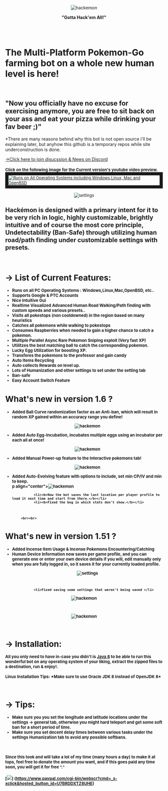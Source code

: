﻿
 
<p align="center"><img src="http://puu.sh/qlIQC/7b9adb7a67.png" alt="hackemon"></p>

<p align="center"><b>"Gotta Hack'em All!"</b></p>

<br><br> <h1><b>The Multi-Platform Pokemon-Go farming bot on a whole new human level is here! </b></h1><br><h2><b>"Now</b> you officially have no excuse for exercising anymore, you are free to sit back on your ass and eat your pizza while drinking your fav beer ;)"</h2>
 
 *There are many reasons behind why this bot is not open source i'll be explaining later, but anyhow this github is a temporary repos while site underconstruction is done.
 
 [→Click here to join disucssion & News on Discord](https://discord.gg/mMhuG6q)
 <br><br><font size=2px><b>Click on the following image for the Current version's youtube video preview.</b><font>
<a href="https://www.youtube.com/watch?v=sliGm7nb0Ic&feature=youtu.be" target="_blank"><img src="http://puu.sh/qz8W8/349e3b4816.jpg" 
alt="Runs on All Operating Systems including Windows,Linux, Mac and OpenBSD"  border="10" /></a>

<p align="center"><img src="http://puu.sh/qH7Rm/08d37b48f6.png" alt="settings"></p>


<h2><b>Hackémon</b> is designed with a primary intent for it to be very rich in logic, highly customizable, brightly intuitive and of course the most core principle, Undetectability (Ban-Safe) through utilizing human road/path finding under customizable settings with presets.</h2>
<br>
<b><h1>→ List of Current Features:</h1></b>
<b>
<ul>
<li>Runs on all PC Operating Systems : Windows,Linux,Mac,OpenBSD, etc.. </li>
  <li> Supports Google & PTC Accounts</li>
               <li> Nice Intuitive Gui </li>
                <li> <b> Realtime Visualized Advanced Human Road Walking/Path finding with custom speeds and various presets.<b>.</li>
                 <li> Visits all pokestops (non cooldowned) in the region based on many heuristics</li>
                <li> Catches all pokemons while walking to pokestops</li>
                <li> Consumes Raspberries when needed to gain a higher chance to catch a pokemon.</li>
                <li> <b>Multiple Parallel Async Rare Pokemon Sniping exploit (Very fast XP)</b></li>
                <li> Utilitzes the best matching ball to catch the corresponding pokemon.</li>
                <li> Lucky Egg Utilization for boosting XP.</li>
                <li> Transferes the pokemons to the professor and gain candy</li>
                <li>Auto Items Recycling </li>         
                <li> Auto collects Rewards on level up.</li>
                <li> Lots of Humanization and other settings to set under the setting tab</li>
                <li> Ban-safe</li>
                <li> Easy Account Switch Feature</li>
</ul>
</b>


<b><h1>What's new in version 1.6 ?</h1></b>

<ul>
      <li><b>Added Ball Curve randomization factor as an Anti-ban, which will result in random XP gained within an accuracy range you define!</b></li>
      <p align="center"><img src="http://puu.sh/qGJjM/fc98bf42f6.png" alt="hackemon"></p>
               <li><b>Added Auto Egg-Incubation, incubates multiple eggs using an incubator per each all at once!</b></li>
                <p align="center"><img src="http://puu.sh/qGVyo/a22e039ef6.png" alt="hackemon"></p>
               <li><b>Added Manual Power-up feature to the Interactive pokemons tab!</b></li>
                  <p align="center"><img src="http://puu.sh/qH4ac/eb2b65ef8f.png" alt="hackemon"></p>
               <li><b>Added Auto-Evolving feature with options to include, set min CP/IV and min to keep. </b></li>
               p align="center"><img src="http://puu.sh/qGYK6/a28caa3a30.png" alt="hackemon"></p>
               
               <li><b>Now the bot saves the last location per player profile to load it next time and start from there.</b></li>
               <li><b>Fixed the bug in which stats don't show.</b></li>
 </ul>
            <br>
             
           
            <br><br>
<b><h1>What's new in version 1.51 ?</h1></b>

<ul>
            <li><b>Added Incense Item Usage & Incense Pokemons Encountering/Catching</li> 
               <li>Human Device Information now saves per game profile, and you can generate one or enter your own device details if you will, edit manually only when you are fully logged in, so it saves it for your currently loaded profile.<b>
               <p align="center"><img src="http://puu.sh/qDJbS/9d1b4a9fdb.png" alt="settings"></p>
               </li>
               <br>
               
               <li>Fixed saving some settings that weren't being saved </li>
			
</ul>


<p align="center"><img src="http://puu.sh/qBPAE/925a599b90.png" alt="hackemon"></p>
<br>
<p align="center"><img src="http://puu.sh/qBPHR/abdb829935.png" alt="hackemon"></p>




<br>
<b><h1>→ Installation:</h1></b>
<p>
All you only need to have in-case you didn't is <b><a href="http://www.oracle.com/technetwork/java/javase/downloads/jdk8-downloads-2133151.html">Java 8</a></b> to be able to run this wonderful bot on any operating system of your liking, extract the
zipped files to a destination, run & enjoy!.
<br><br>
  <b>  Linux Installation Tips:</b>
*Make sure to use Oracle JDK 8 instead of OpenJDK 8*
    
</p>

<br>
<b><h1>→ Tips:</h1></b>
<ul>
<li>Make sure you you set the longitude and latitude locations under the settings -> general tab, otherwise you might hard teleport and get some soft ban for a short period of time.</li>
<li>Make sure you set decent delay times between various tasks under the settings Humanization tab to avoid any possible softbans.</li>

</ul>
<br>
<p><h4>Since this took and will take a lot of my time (many hours a day) to make it at tops, feel free to donate the amount you want, and if this goes paid any time soon, you will get it for free ^.^</h4></p>

[![](https://www.paypalobjects.com/en_US/i/btn/btn_donateCC_LG.gif)]
(https://www.paypal.com/cgi-bin/webscr?cmd=_s-xclick&hosted_button_id=U7BRDDXTZ8UHE)

	
